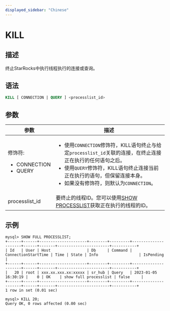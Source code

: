 ```yaml
---
displayed_sidebar: "Chinese"
---
```


# KILL

## 描述

终止StarRocks中执行线程执行的连接或查询。

## 语法

```SQL
KILL [ CONNECTION | QUERY ] <processlist_id>
```

## 参数

| **参数**            | **描述**                                              |
| ------------------------ | ------------------------------------------------------------ |
| 修饰符:<ul><li>CONNECTION</li><li>QUERY</li></ul> | <ul><li>使用`CONNECTION`修饰符，KILL语句终止与给定`processlist_id`关联的连接，在终止连接正在执行的任何语句之后。</li><li>使用`QUERY`修饰符，KILL语句终止连接当前正在执行的语句，但保留连接本身。</li><li>如果没有修饰符，则默认为`CONNECTION`。</li></ul> |
| processlist_id           | 要终止的线程ID。您可以使用[SHOW PROCESSLIST](../Administration/SHOW_PROCESSLIST.md)获取正在执行的线程的ID。 |

## 示例

```Plain
mysql> SHOW FULL PROCESSLIST;
+------+------+---------------------+--------+---------+---------------------+------+-------+-----------------------+-----------+
| Id   | User | Host                | Db     | Command | ConnectionStartTime | Time | State | Info                  | IsPending |
+------+------+---------------------+--------+---------+---------------------+------+-------+-----------------------+-----------+
|   20 | root | xxx.xx.xxx.xx:xxxxx | sr_hub | Query   | 2023-01-05 16:30:19 |    0 | OK    | show full processlist | false     |
+------+------+---------------------+--------+---------+---------------------+------+-------+-----------------------+-----------+
1 row in set (0.01 sec)

mysql> KILL 20;
Query OK, 0 rows affected (0.00 sec)
```